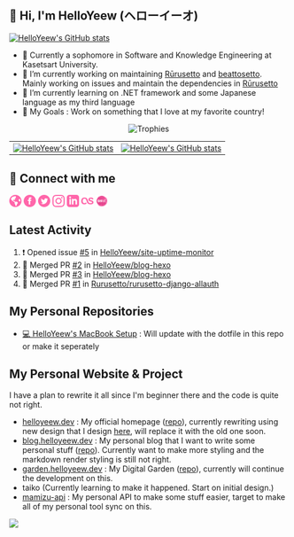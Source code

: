 <h2>👋 Hi, I'm HelloYeew (ヘローイーオ)</h2> 

<a href="https://codestats.net/users/HelloYeew"><img src="https://img.shields.io/badge/-Codestats-3e4053" alt="HelloYeew's GitHub stats" /></a></p>

- 📖 Currently a sophomore in Software and Knowledge Engineering at Kasetsart University.
- 🔭 I’m currently working on maintaining [Rūrusetto](https://github.com/Rurusetto/rurusetto) and [beattosetto](https://github.com/beattosetto/beattosetto). Mainly working on issues and maintain the dependencies in [Rūrusetto](https://github.com/Rurusetto/rurusetto)
- 🌱 I’m currently learning on .NET framework and some Japanese language as my third language
- 🎯 My Goals : Work on something that I love at my favorite country!

<p align="center">
  <img alig src="https://github-profile-trophy.vercel.app/?username=HelloYeew&theme=onedark&&margin-w=12&column=6&rank=SSS,SS,S,AAA,AA,A,B,C&no-frame=true" alt="Trophies" />
</p>

<table>
  <tr>
    <td>
      <a href="https://github.com/anuraghazra/github-readme-stats">
        <img align="center" src="https://github-readme-stats.vercel.app/api?username=helloyeew&show_icons=true&theme=tokyonight" alt="HelloYeew's GitHub stats" />
      </a>
    </td>
    <td>
      <a href="https://git.io/streak-stats"><img align="center" src="https://github-readme-streak-stats.herokuapp.com?user=HelloYeew&theme=onedark&hide_border=true" alt="HelloYeew's GitHub stats" /></a>
    </td>
  <tr>
</table>

## 💬 Connect with me

<a href="https://helloyeew.dev"><img src="icon/globe-pink.svg" alt="Website" width="22" height="22" style="vertical-align:middle"></a>
<a href="https://www.facebook.com/HelloYeew/"><img src="icon/facebook-pink.svg" alt="Facebook profiles" width="22" height="22" style="vertical-align:middle"></a>
<a href="https://twitter.com/nonggummud"><img src="icon/twitter-pink.svg" alt="Twitter profiles" width="22" height="22" style="vertical-align:middle"></a>
<a href="https://www.instagram.com/ttim.gummud/"><img src="icon/instagram-pink.svg" alt="Instagram profiles" width="22" height="22" style="vertical-align:middle"></a>
<a href="https://www.linkedin.com/in/phawit-pornwattanakul-a0137a1b4/"><img src="icon/linkedin-pink.svg" alt="Linkedin profiles" width="22" height="22" style="vertical-align:middle"></a>
<a href="https://www.last.fm/user/HelloYeew"><img src="icon/lastfm-pink.svg" alt="Last.fm profiles" width="22" height="22" style="vertical-align:middle"></a>
<a href="https://osu.ppy.sh/users/18735426"><img src="icon/osu.png" alt="osu! profiles" width="22" height="22" style="vertical-align:middle"></a>

## Latest Activity

<!--START_SECTION:activity-->
1. ❗️ Opened issue [#5](https://github.com/HelloYeew/site-uptime-monitor/issues/5) in [HelloYeew/site-uptime-monitor](https://github.com/HelloYeew/site-uptime-monitor)
2. 🎉 Merged PR [#2](https://github.com/HelloYeew/blog-hexo/pull/2) in [HelloYeew/blog-hexo](https://github.com/HelloYeew/blog-hexo)
3. 🎉 Merged PR [#3](https://github.com/HelloYeew/blog-hexo/pull/3) in [HelloYeew/blog-hexo](https://github.com/HelloYeew/blog-hexo)
4. 🎉 Merged PR [#1](https://github.com/Rurusetto/rurusetto-django-allauth/pull/1) in [Rurusetto/rurusetto-django-allauth](https://github.com/Rurusetto/rurusetto-django-allauth)
<!--END_SECTION:activity-->

## My Personal Repositories

- [💻 HelloYeew's MacBook Setup](https://github.com/HelloYeew/macbook-setup) : Will update with the dotfile in this repo or make it seperately

## My Personal Website & Project

I have a plan to rewrite it all since I'm beginner there and the code is quite not right.

- [helloyeew.dev](https://www.helloyeew.dev) : My official homepage ([repo](https://github.com/HelloYeew/old-helloyeew.dev)), currently rewriting using new design that I design [here](https://github.com/HelloYeew/helloyeew.dev), will replace it with the old one soon.
- [blog.helloyeew.dev](https://blog.helloyeew.dev/) : My personal blog that I want to write some personal stuff ([repo](https://github.com/HelloYeew/blog)). Currently want to make more styling and the markdown render styling is still not right.
- [garden.helloyeew.dev](https://garden.helloyeew.dev/) : My Digital Garden ([repo](https://github.com/HelloYeew/helloyeew-digital-garden)), currently will continue the development on this.
- taiko (Currently learning to make it happened. Start on initial design.)
- [mamizu-api](https://github.com/HelloYeew/mamizu-api) : My personal API to make some stuff easier, target to make all of my personal tool sync on this.

![](https://hit.yhype.me/github/profile?user_id=68165621)
<!--
**HelloYeew/HelloYeew** is a ✨ _special_ ✨ repository because its `README.md` (this file) appears on your GitHub profile.

Here are some ideas to get you started:

- 🔭 I’m currently working on ...
- 🌱 I’m currently learning ...
- 👯 I’m looking to collaborate on ...
- 🤔 I’m looking for help with ...
- 💬 Ask me about ...
- 📫 How to reach me: ...
- 😄 Pronouns: ...
- ⚡ Fun fact: ...
-->

